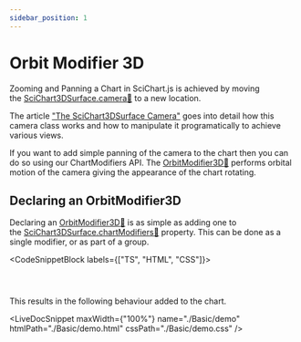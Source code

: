 ```yaml
---
sidebar_position: 1
---
```


# Orbit Modifier 3D

Zooming and Panning a Chart in SciChart.js is achieved by moving the [SciChart3DSurface.camera:blue_book:](https://www.scichart.com/documentation/js/current/typedoc/classes/scichart3dsurface.html#camera) to a new location.

The article ["The SciChart3DSurface Camera"](/3d-charts/scichart-3d-basics/scichart-surface-camera/index.md) goes into detail how this camera class works and how to manipulate it programatically to achieve various views.

If you want to add simple panning of the camera to the chart then you can do so using our ChartModifiers API. The [OrbitModifier3D:blue_book:](https://www.scichart.com/documentation/js/current/typedoc/classes/orbitmodifier3d.html) performs orbital motion of the camera giving the appearance of the chart rotating.

Declaring an OrbitModifier3D
----------------------------

Declaring an [OrbitModifier3D:blue_book:](https://www.scichart.com/documentation/js/current/typedoc/classes/orbitmodifier3d.html) is as simple as adding one to the [SciChart3DSurface.chartModifiers:blue_book:](https://www.scichart.com/documentation/js/current/typedoc/classes/orbitmodifier3d.html) property. This can be done as a single modifier, or as part of a group.

<CodeSnippetBlock labels={["TS", "HTML", "CSS"]}>
```ts {} showLineNumbers file=./Basic/demo.ts start=region_A_start end=region_A_end

```
```html showLineNumbers file=./Basic/demo.html
```
```css showLineNumbers file=./Basic/demo.css
```
</CodeSnippetBlock>

This results in the following behaviour added to the chart.

<LiveDocSnippet maxWidth={"100%"} name="./Basic/demo" htmlPath="./Basic/demo.html" cssPath="./Basic/demo.css" />